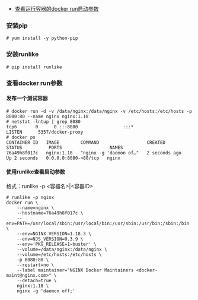- [查看运行容器的docker run启动参数](https://www.cnblogs.com/aresxin/p/docker-run.html)



### 安装pip

```shell
# yum install -y python-pip
```

### 安装runlike

```shell
# pip install runlike
```

### 查看docker run参数

#### 发布一个测试容器

```shell
# docker run -d -v /data/nginx:/data/nginx -v /etc/hosts:/etc/hosts -p 8080:80 --name nginx nginx:1.18 
# netstat -lntup | grep 8080
tcp6       0      0 :::8080                 :::*                    LISTEN      5357/docker-proxy
# docker ps
CONTAINER ID   IMAGE        COMMAND                  CREATED          STATUS          PORTS                  NAMES
76a49h8f017c   nginx:1.18   "nginx -g 'daemon of…"   2 seconds ago   Up 2 seconds   0.0.0.0:8080->80/tcp   nginx
```

#### 使用runlike查看启动参数

格式：runlike -p <容器名>|<容器ID>

```shell
# runlike -p nginx
docker run \
    --name=nginx \
    --hostname=76a49h8f017c \
    --env=PATH=/usr/local/sbin:/usr/local/bin:/usr/sbin:/usr/bin:/sbin:/bin \
    --env=NGINX_VERSION=1.18.3 \
    --env=NJS_VERSION=0.3.9 \
    --env='PKG_RELEASE=1~buster' \
    --volume=/data/nginx:/data/nginx \
    --volume=/etc/hosts:/etc/hosts \
    -p 8080:80 \
    --restart=no \
    --label maintainer="NGINX Docker Maintainers <docker-maint@nginx.com>" \
    --detach=true \
    nginx:1.18 \
    nginx -g 'daemon off;'
```